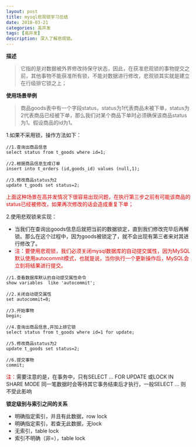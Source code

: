 ```yaml
---
layout: post
title: mysql悲观锁学习总结
date: 2018-03-21
categories: 高并发
tags: [高并发]
description: 深入了解悲观锁。
---
```


**描述**
> 它指的是对数据被外界修改持保守状态，因此，在获准悲观锁的事物提交之前，其他事物不能获准所有锁，不能对数据进行修改，悲观锁其实就是建立在行级排它锁之上；

**使用场景举例**
> 商品goods表中有一个字段status，status为1代表商品未被下单，status为2代表商品已经被下单，那么我们对某个商品下单时必须确保该商品status为1。假设商品的id为1。
  
1.如果不采用锁，操作方法如下：

```$xslt
//1.查询出商品信息
select status from t_goods where id=1;

//2.根据商品信息生成订单
insert into t_orders (id,goods_id) values (null,1);

//3.修改商品status为2
update t_goods set status=2;
```
<font color="#dd0000">上面这种场景在高并发情况下很容易出现问题，在执行第三步之前有可能该商品的status已经被修改，如果再次修改的话会造成重复下单；</font><br /> 

2.使用悲观锁来实现：
- 当我们在查询出goods信息后就把当前的数据锁定，直到我们修改完毕后再解锁。那么在这个过程中，因为goods被锁定了，就不会出现有第三者来对其进行修改了。
- <font color="#dd0000">注：要使用悲观锁，我们必须关闭mysql数据库的自动提交属性，因为MySQL默认使用autocommit模式，也就是说，当你执行一个更新操作后，MySQL会立刻将结果进行提交。</font><br /> 

```$xslt
//1.查看数据库默认的自动提交属性命令
show variables  like 'autocommit';

//2.关闭自动提交属性
set autocommit=0;

//3.开始事物
begin;

//4.查询出商品信息,并加上排它锁
select status from t_goods where id=1 for update;

//5.修改商品status为2
update t_goods set status=2;

//6.提交事物
commit;

```
<font color="#dd0000">注：</font>需要注意的是，在事务中，只有SELECT ... FOR UPDATE 或LOCK IN SHARE MODE 同一笔数据时会等待其它事务结束后才执行，一般SELECT ... 则不受此影响

**锁定级别与索引之间的关系**
- 明确指定索引，并且有此数据，row lock
- 明确指定索引，若查无此数据，无lock
- 无索引，table lock
- 索引不明确（非=），table lock



